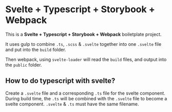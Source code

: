 # Svelte + Typescript + Storybook + Webpack

This is a __Svelte + Typescript + Storybook + Webpack__ boiletplate project.

It uses gulp to combine `.ts`, `.scss` & `.svelte` together into one `.svelte` file and put into the `build` folder.

Then webpack, using `svelte-loader` will read the `build` files, and output into the `public` folder.

## How to do typescript with svelte?

Create a `.svelte` file and a corresponding `.ts` file for the svelte component. During build time, the `.ts` will be combined with the `.svelte` file to become a svelte component. `.svelte` & `.ts` must have the same filename.

